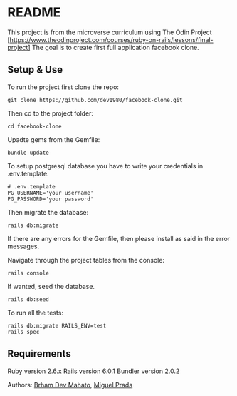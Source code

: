# README

This project is from the microverse curriculum using The Odin Project
[https://www.theodinproject.com/courses/ruby-on-rails/lessons/final-project]
The goal is to create first full application facebook clone.


## Setup & Use
To run the project first clone the repo:

```
git clone https://github.com/dev1980/facebook-clone.git

```
Then cd to the project folder:
```
cd facebook-clone
```

Upadte gems from the Gemfile:
```
bundle update
```
To setup postgresql database you have to write your credentials in .env.template.

```
# .env.template
PG_USERNAME='your username'
PG_PASSWORD='your password'
```

Then migrate the database:
```
rails db:migrate
```
If there are any errors for the Gemfile, then please install as said in the error messages.

Navigate through the project tables from the console:
```
rails console
```
If wanted, seed the database.
```
rails db:seed
```

To run all the tests:
```
rails db:migrate RAILS_ENV=test
rails spec
```

## Requirements
Ruby version 2.6.x
Rails version 6.0.1
Bundler version 2.0.2


Authors: [Brham Dev Mahato](https://github.com/dev1980),  [Miguel Prada](https://github.com/mapra99)